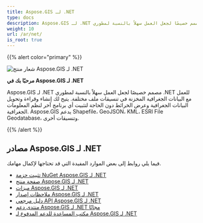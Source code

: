 ```yaml
---
title: Aspose.GIS لـ .NET
type: docs
description: Aspose.GIS لـ .NET مصمم خصيصًا لجعل العمل سهلاً بالنسبة لمطوري .NET للعمل مع البيانات الجغرافية المخزنة في تنسيقات ملف مختلفة. يتيح لك إنشاء وقراءة وتحويل البيانات الجغرافية وعرض الخرائط دون الحاجة لتثبيت أي برنامج آخر لنظم المعلومات الجغرافية.
weight: 10
url: /ar/net/
is_root: true
---
```


{{% alert color="primary" %}}

![شعار منتج Aspose.GIS لـ .NET](home_1.png)

**مرحبًا بك في Aspose.GIS لـ .NET**

Aspose.GIS لـ .NET مصمم خصيصًا لجعل العمل سهلاً بالنسبة لمطوري .NET للعمل مع البيانات الجغرافية المخزنة في تنسيقات ملف مختلفة. يتيح لك إنشاء وقراءة وتحويل البيانات الجغرافية وعرض الخرائط دون الحاجة لتثبيت أي برنامج آخر لنظم المعلومات الجغرافية. Aspose.GIS يدعم Shapefile، GeoJSON، KML، ESRI File Geodatabase، وتنسيقات أخرى.

{{% /alert %}}

## **مصادر Aspose.GIS لـ .NET**

فيما يلي روابط إلى بعض الموارد المفيدة التي قد تحتاجها لإكمال مهامك.

- [تثبيت حزمة NuGet Aspose.GIS لـ .NET](https://www.nuget.org/packages/Aspose.GIS/)
- [صفحة منتج Aspose.GIS لـ .NET](https://products.aspose.com/gis/net/)
- [ميزات Aspose.GIS لـ .NET](/ar/gis/net/features/)
- [ملاحظات إصدار Aspose.GIS لـ .NET](https://releases.aspose.com/gis/net/release-notes/)
- [دليل مرجعي API Aspose.GIS لـ .NET](https://reference.aspose.com/gis/net)
- [منتدى دعم Aspose.GIS لـ .NET مجانًا](https://forum.aspose.com/c/gis/33)
- [مكتب المساعدة للدعم المدفوع لـ Aspose.GIS لـ .NET](https://helpdesk.aspose.com/)
